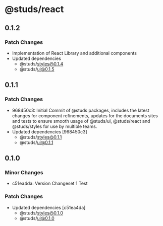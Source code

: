 # @studs/react

## 0.1.2

### Patch Changes

- Implementation of React Library and additional components
- Updated dependencies
  - @studs/styles@0.1.4
  - @studs/ui@0.1.5

## 0.1.1

### Patch Changes

- 968450c3: Initial Commit of @studs packages, includes the latest changes for component refinements, updates for the documents sites and tests to ensure smooth usage of @studs/ui, @studs/react and @studs/styles for use by multible teams.
- Updated dependencies [968450c3]
  - @studs/styles@0.1.1
  - @studs/ui@0.1.1

## 0.1.0

### Minor Changes

- c51ea4da: Version Changeset 1 Test

### Patch Changes

- Updated dependencies [c51ea4da]
  - @studs/styles@0.1.0
  - @studs/ui@0.1.0
